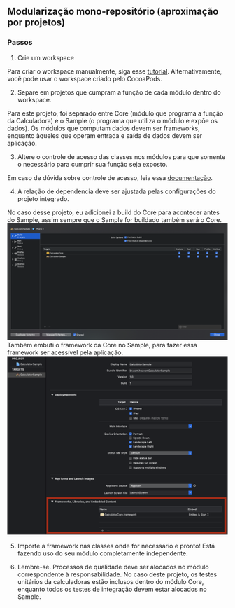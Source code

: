## Modularização mono-repositório (aproximação por projetos)

### Passos

1. Crie um workspace 

Para criar o workspace manualmente, siga esse [tutorial](https://www.dev2qa.com/how-to-create-xcode-workspace-and-add-new-exist-project-into-it/). Alternativamente, você pode usar o workspace criado pelo CocoaPods.

2. Separe em projetos que cumpram a função de cada módulo dentro do workspace.

Para este projeto, foi separado entre Core (módulo que programa a função da Calculadora) e o Sample (o programa que utiliza o módulo e expõe os dados). Os módulos que computam dados devem ser frameworks, enquanto àqueles que operam entrada e saída de dados devem ser aplicação.

3. Altere o controle de acesso das classes nos módulos para que somente o necessário para cumprir sua função seja exposto.

Em caso de dúvida sobre controle de acesso, leia essa [documentação](https://docs.swift.org/swift-book/LanguageGuide/AccessControl.html).

4. A relação de dependencia deve ser ajustada pelas configurações do projeto integrado.

No caso desse projeto, eu adicionei a build do Core para acontecer antes do Sample, assim sempre que o Sample for buildado também será o Core.
![CalculatorSample>EditScheme>Build](Images/img-1.png)
Também embuti o framework da Core no Sample, para fazer essa framework ser acessível pela aplicação.
![CalculatorSampleProject>Target:CalculatorSample>General>Frameworks, Libraries and Embedded Content](Images/img-2.png)

5. Importe a framework nas classes onde for necessário e pronto! Está fazendo uso do seu módulo completamente independente.

6. Lembre-se. Processos de qualidade deve ser alocados no módulo correspondente à responsabilidade. No caso deste projeto, os testes unitários da calculadoras estão inclusos dentro do módulo Core, enquanto todos os testes de integração devem estar alocados no Sample.